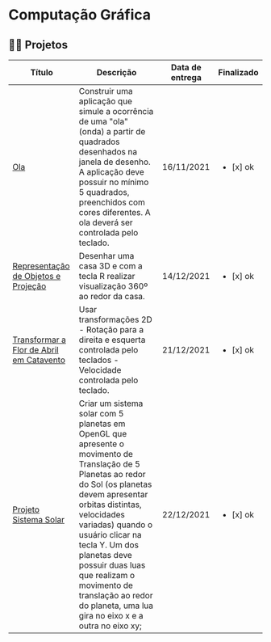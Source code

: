 # Computação Gráfica

## 👩‍💻 Projetos
|  Título        | Descrição | Data de entrega | Finalizado | 
|----------------|---------------|----------------|-----------|
| [Ola](https://github.com/audreyemmely/comp-grafica/blob/main/projetos/projetoOla.c)  | Construir uma aplicação que simule a ocorrência de uma "ola" (onda) a partir de quadrados desenhados na janela de desenho. A aplicação deve possuir no mínimo 5 quadrados, preenchidos com cores diferentes. A ola deverá ser controlada pelo teclado.  | 16/11/2021 | <ul><li>[x] ok</li></ul>
| [Representação de Objetos e Projeção](https://github.com/audreyemmely/comp-grafica/blob/main/projetos/casa3d.c) | Desenhar uma casa 3D e com a tecla R realizar visualização 360º ao redor da casa. | 14/12/2021 | <ul><li>[x] ok</li></ul>
| [Transformar a Flor de Abril em Catavento](https://github.com/audreyemmely/comp-grafica/blob/main/projetos/flor2catavento.c) | Usar transformações 2D - Rotação para a direita e esquerta controlada pelo teclados - Velocidade controlada pelo teclado. | 21/12/2021 | <ul><li>[x] ok</li></ul>
| [Projeto Sistema Solar](https://github.com/audreyemmely/comp-grafica/blob/main/projetos/sistemaSolar.c) | Criar um sistema solar com 5 planetas em OpenGL que apresente o movimento de Translação de 5 Planetas ao redor do Sol (os planetas devem apresentar orbitas distintas, velocidades variadas) quando o usuário clicar na tecla Y. Um dos planetas deve possuir duas luas que realizam o movimento de translação ao redor do planeta, uma lua gira no eixo x e a outra no eixo xy; | 22/12/2021 | <ul><li>[x] ok</li></ul>
